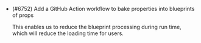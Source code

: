 - (#6752) Add a GitHub Action workflow to bake properties into blueprints of props

  This enables us to reduce the blueprint processing during run time, which will reduce the loading time for users.
